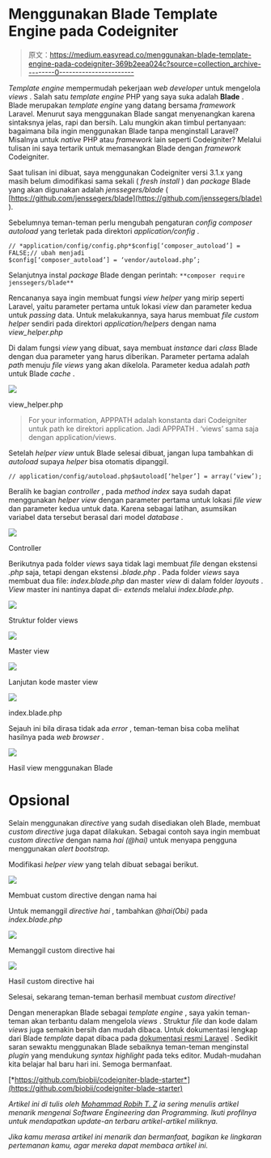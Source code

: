 # Menggunakan Blade Template Engine pada Codeigniter

> 原文：<https://medium.easyread.co/menggunakan-blade-template-engine-pada-codeigniter-369b2eea024c?source=collection_archive---------0----------------------->

*Template engine* mempermudah pekerjaan *web developer* untuk mengelola *views* . Salah satu *template engine* PHP yang saya suka adalah **Blade** . Blade merupakan *template engine* yang datang bersama *framework* Laravel. Menurut saya menggunakan Blade sangat menyenangkan karena sintaksnya jelas, rapi dan bersih. Lalu mungkin akan timbul pertanyaan: bagaimana bila ingin menggunakan Blade tanpa menginstall Laravel? Misalnya untuk *native* PHP atau *framework* lain seperti Codeigniter? Melalui tulisan ini saya tertarik untuk memasangkan Blade dengan *framework* Codeigniter.

Saat tulisan ini dibuat, saya menggunakan Codeigniter versi 3.1.x yang masih belum dimodifikasi sama sekali ( *fresh install* ) dan *package* Blade yang akan digunakan adalah *jenssegers/blade* ( [https://github.com/jenssegers/blade](https://github.com/jenssegers/blade) ).

Sebelumnya teman-teman perlu mengubah pengaturan *config* *composer* *autoload* yang terletak pada direktori *application/config* .

```
// *application/config/config.php*$config[‘composer_autoload’] = FALSE;// ubah menjadi
$config[‘composer_autoload’] = ‘vendor/autoload.php’;
```

Selanjutnya instal *package* Blade dengan perintah: `**composer require jenssegers/blade**`

Rencananya saya ingin membuat fungsi *view helper* yang mirip seperti Laravel, yaitu parameter pertama untuk lokasi *view* dan parameter kedua untuk *passing* data. Untuk melakukannya, saya harus membuat *file* *custom helper* sendiri pada direktori *application/helpers* dengan nama *view_helper.php*

Di dalam fungsi *view* yang dibuat, saya membuat *instance* dari *class* Blade dengan dua parameter yang harus diberikan. Parameter pertama adalah *path* menuju *file views* yang akan dikelola. Parameter kedua adalah *path* untuk Blade *cache* .

![](img/7327dd6701ef8268bf210bd5dde06c0a.png)

view_helper.php

> For your information, APPPATH adalah konstanta dari Codeigniter untuk path ke direktori application. Jadi APPPATH . ‘views’ sama saja dengan application/views.

Setelah *helper view* untuk Blade selesai dibuat, jangan lupa tambahkan di *autoload* supaya *helper* bisa otomatis dipanggil.

```
// application/config/autoload.php$autoload[‘helper’] = array(‘view’);
```

Beralih ke bagian *controller* , pada *method index* saya sudah dapat menggunakan *helper view* dengan parameter pertama untuk lokasi *file view* dan parameter kedua untuk data. Karena sebagai latihan, asumsikan variabel data tersebut berasal dari model *database* .

![](img/1bad3e17b295294e2a1d8381980581d5.png)

Controller

Berikutnya pada folder *views* saya tidak lagi membuat *file* dengan ekstensi *.php* saja, tetapi dengan ekstensi *.blade.php* . Pada folder *views* saya membuat dua file: *index.blade.php* dan master *view* di dalam folder *layouts* . *View* master ini nantinya dapat di- *extends* melalui *index.blade.php.*

![](img/50d9f7ae005f697cf2ba103d248d8dce.png)

Struktur folder views

![](img/2f5a1cfbd30a80545c680a710afcccae.png)

Master view

![](img/a2a32750725404106a2ae15248cbb7de.png)

Lanjutan kode master view

![](img/724ee48c7f7e2a5f4d2e8df98e2441f2.png)

index.blade.php

Sejauh ini bila dirasa tidak ada *error* , teman-teman bisa coba melihat hasilnya pada *web browser* .

![](img/d40ade682f63e19397321fc8f6f7d911.png)

Hasil view menggunakan Blade

# Opsional

Selain menggunakan *directive* yang sudah disediakan oleh Blade, membuat *custom directive* juga dapat dilakukan. Sebagai contoh saya ingin membuat *custom directive* dengan nama *hai (@hai)* untuk menyapa pengguna menggunakan *alert bootstrap.*

Modifikasi *helper view* yang telah dibuat sebagai berikut.

![](img/d1ff4a5dd9b9fbfc6db24eaa22a7638a.png)

Membuat custom directive dengan nama hai

Untuk memanggil *directive hai* , tambahkan *@hai(Obi)* pada *index.blade.php*

![](img/67d8e70c041171a5c2ad9b0621f17cf7.png)

Memanggil custom directive hai

![](img/2f484cf83949aa610e216b601af16944.png)

Hasil custom directive hai

Selesai, sekarang teman-teman berhasil membuat *custom directive!*

Dengan menerapkan Blade sebagai *template engine* , saya yakin teman-teman akan terbantu dalam mengelola *views* . Struktur *file* dan kode dalam *views* juga semakin bersih dan mudah dibaca. Untuk dokumentasi lengkap dari Blade *template* dapat dibaca pada [dokumentasi resmi Laravel](https://laravel.com/docs/5.6/blade) . Sedikit saran sewaktu menggunakan Blade sebaiknya teman-teman menginstal *plugin* yang mendukung *syntax highlight* pada teks editor. Mudah-mudahan kita belajar hal baru hari ini. Semoga bermanfaat.

[*https://github.com/biobii/codeigniter-blade-starter*](https://github.com/biobii/codeigniter-blade-starter)

*Artikel ini di tulis oleh* [*Mohammad Robih T. Z*](https://medium.com/u/37ae403df215?source=post_page-----369b2eea024c--------------------------------) *ia sering menulis artikel menarik mengenai Software Engineering dan Programming. Ikuti profilnya untuk mendapatkan update-an terbaru artikel-artikel miliknya.*

*Jika kamu merasa artikel ini menarik dan bermanfaat, bagikan ke lingkaran pertemanan kamu, agar mereka dapat membaca artikel ini.*